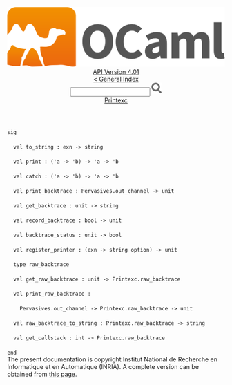 <!-- ((! set title API !)) ((! set documentation !)) ((! set api !)) ((! set nobreadcrumb !)) -->
<div class="api"><header><nav class="toc brand"><a class="brand" href="https://ocaml.org/"><img src="colour-logo-gray.svg" class="svg" alt="OCaml"></a></nav><nav class="toc"><div class="toc_version"><a href="/docs" id="version-select">API Version 4.01</a></div><a href="index.html">&lt; General Index</a><div class="api_search"><input type="text" name="apisearch" id="api_search" oninput="mySearch(false);" onkeypress="this.oninput();" onclick="this.oninput();" onpaste="this.oninput();">
<img src="search_icon.svg" alt="Search" class="svg" onclick="mySearch(false)"></div>
<div id="search_results"></div><div class="toc_title"><a href="Printexc.html">Printexc</a></div><ul></ul></nav></header>
<code class="code"><span class="keyword">sig</span><br>
&nbsp;&nbsp;<span class="keyword">val</span>&nbsp;to_string&nbsp;:&nbsp;exn&nbsp;<span class="keywordsign">-&gt;</span>&nbsp;string<br>
&nbsp;&nbsp;<span class="keyword">val</span>&nbsp;print&nbsp;:&nbsp;(<span class="keywordsign">'</span>a&nbsp;<span class="keywordsign">-&gt;</span>&nbsp;<span class="keywordsign">'</span>b)&nbsp;<span class="keywordsign">-&gt;</span>&nbsp;<span class="keywordsign">'</span>a&nbsp;<span class="keywordsign">-&gt;</span>&nbsp;<span class="keywordsign">'</span>b<br>
&nbsp;&nbsp;<span class="keyword">val</span>&nbsp;catch&nbsp;:&nbsp;(<span class="keywordsign">'</span>a&nbsp;<span class="keywordsign">-&gt;</span>&nbsp;<span class="keywordsign">'</span>b)&nbsp;<span class="keywordsign">-&gt;</span>&nbsp;<span class="keywordsign">'</span>a&nbsp;<span class="keywordsign">-&gt;</span>&nbsp;<span class="keywordsign">'</span>b<br>
&nbsp;&nbsp;<span class="keyword">val</span>&nbsp;print_backtrace&nbsp;:&nbsp;<span class="constructor">Pervasives</span>.out_channel&nbsp;<span class="keywordsign">-&gt;</span>&nbsp;unit<br>
&nbsp;&nbsp;<span class="keyword">val</span>&nbsp;get_backtrace&nbsp;:&nbsp;unit&nbsp;<span class="keywordsign">-&gt;</span>&nbsp;string<br>
&nbsp;&nbsp;<span class="keyword">val</span>&nbsp;record_backtrace&nbsp;:&nbsp;bool&nbsp;<span class="keywordsign">-&gt;</span>&nbsp;unit<br>
&nbsp;&nbsp;<span class="keyword">val</span>&nbsp;backtrace_status&nbsp;:&nbsp;unit&nbsp;<span class="keywordsign">-&gt;</span>&nbsp;bool<br>
&nbsp;&nbsp;<span class="keyword">val</span>&nbsp;register_printer&nbsp;:&nbsp;(exn&nbsp;<span class="keywordsign">-&gt;</span>&nbsp;string&nbsp;option)&nbsp;<span class="keywordsign">-&gt;</span>&nbsp;unit<br>
&nbsp;&nbsp;<span class="keyword">type</span>&nbsp;raw_backtrace<br>
&nbsp;&nbsp;<span class="keyword">val</span>&nbsp;get_raw_backtrace&nbsp;:&nbsp;unit&nbsp;<span class="keywordsign">-&gt;</span>&nbsp;<span class="constructor">Printexc</span>.raw_backtrace<br>
&nbsp;&nbsp;<span class="keyword">val</span>&nbsp;print_raw_backtrace&nbsp;:<br>
&nbsp;&nbsp;&nbsp;&nbsp;<span class="constructor">Pervasives</span>.out_channel&nbsp;<span class="keywordsign">-&gt;</span>&nbsp;<span class="constructor">Printexc</span>.raw_backtrace&nbsp;<span class="keywordsign">-&gt;</span>&nbsp;unit<br>
&nbsp;&nbsp;<span class="keyword">val</span>&nbsp;raw_backtrace_to_string&nbsp;:&nbsp;<span class="constructor">Printexc</span>.raw_backtrace&nbsp;<span class="keywordsign">-&gt;</span>&nbsp;string<br>
&nbsp;&nbsp;<span class="keyword">val</span>&nbsp;get_callstack&nbsp;:&nbsp;int&nbsp;<span class="keywordsign">-&gt;</span>&nbsp;<span class="constructor">Printexc</span>.raw_backtrace<br>
<span class="keyword">end</span></code><div class="copyright">The present documentation is copyright Institut National de Recherche en Informatique et en Automatique (INRIA). A complete version can be obtained from <a href="http://caml.inria.fr/pub/docs/manual-ocaml/">this page</a>.</div></div>